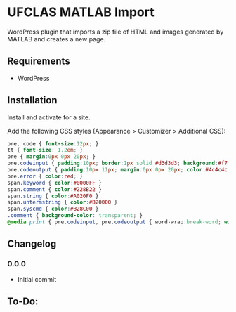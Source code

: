 UFCLAS MATLAB Import
====================

WordPress plugin that imports a zip file of HTML and images generated by MATLAB and creates a new page. 

Requirements
------------
- WordPress

Installation
------------
Install and activate for a site.

Add the following CSS styles (Appearance > Customizer > Additional CSS):

```css
pre, code { font-size:12px; }
tt { font-size: 1.2em; }
pre { margin:0px 0px 20px; }
pre.codeinput { padding:10px; border:1px solid #d3d3d3; background:#f7f7f7; }
pre.codeoutput { padding:10px 11px; margin:0px 0px 20px; color:#4c4c4c; }
pre.error { color:red; }
span.keyword { color:#0000FF }
span.comment { color:#228B22 }
span.string { color:#A020F0 }
span.untermstring { color:#B20000 }
span.syscmd { color:#B28C00 }
.comment { background-color: transparent; }
@media print { pre.codeinput, pre.codeoutput { word-wrap:break-word; width:100%; } }
```

Changelog
---------

### 0.0.0
- Initial commit

To-Do:
------
